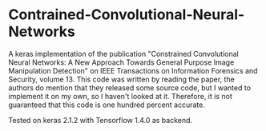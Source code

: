 # Contrained-Convolutional-Neural-Networks
A keras implementation of the publication "Constrained Convolutional Neural Networks: A New Approach Towards General Purpose Image Manipulation Detection" on IEEE Transactions on Information Forensics and Security, volume 13. This code was written by reading the paper, the authors do mention that they released some source code, but I wanted to implement it on my own, so I haven't looked at it. Therefore, it is not guaranteed that this code is one hundred percent accurate.     

Tested on keras 2.1.2 with Tensorflow 1.4.0 as backend.

